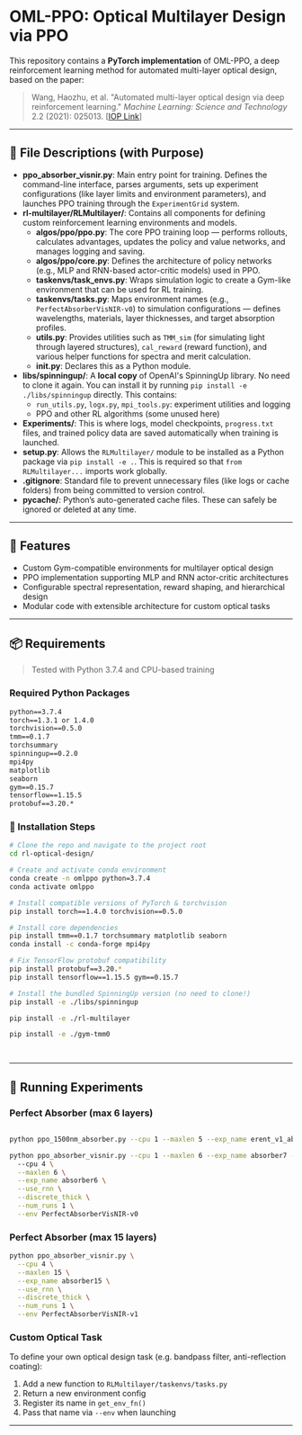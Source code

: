 # OML-PPO: Optical Multilayer Design via PPO

This repository contains a **PyTorch implementation** of OML-PPO, a deep reinforcement learning method for automated multi-layer optical design, based on the paper:

> Wang, Haozhu, et al. "Automated multi-layer optical design via deep reinforcement learning." *Machine Learning: Science and Technology* 2.2 (2021): 025013. [[IOP Link](https://iopscience.iop.org/article/10.1088/2632-2153/abc327)]

---

## 📁 File Descriptions (with Purpose)

- **ppo_absorber_visnir.py**: Main entry point for training. Defines the command-line interface, parses arguments, sets up experiment configurations (like layer limits and environment parameters), and launches PPO training through the `ExperimentGrid` system.
- **rl-multilayer/RLMultilayer/**: Contains all components for defining custom reinforcement learning environments and models.
  - **algos/ppo/ppo.py**: The core PPO training loop — performs rollouts, calculates advantages, updates the policy and value networks, and manages logging and saving.
  - **algos/ppo/core.py**: Defines the architecture of policy networks (e.g., MLP and RNN-based actor-critic models) used in PPO.
  - **taskenvs/task_envs.py**: Wraps simulation logic to create a Gym-like environment that can be used for RL training.
  - **taskenvs/tasks.py**: Maps environment names (e.g., `PerfectAbsorberVisNIR-v0`) to simulation configurations — defines wavelengths, materials, layer thicknesses, and target absorption profiles.
  - **utils.py**: Provides utilities such as `TMM_sim` (for simulating light through layered structures), `cal_reward` (reward function), and various helper functions for spectra and merit calculation.
  - **__init__.py**: Declares this as a Python module.
- **libs/spinningup/**: A **local copy** of OpenAI's SpinningUp library. No need to clone it again. You can install it by running `pip install -e ./libs/spinningup` directly. This contains:
  - `run_utils.py`, `logx.py`, `mpi_tools.py`: experiment utilities and logging
  - PPO and other RL algorithms (some unused here)
- **Experiments/**: This is where logs, model checkpoints, `progress.txt` files, and trained policy data are saved automatically when training is launched.
- **setup.py**: Allows the `RLMultilayer/` module to be installed as a Python package via `pip install -e .`. This is required so that `from RLMultilayer...` imports work globally.
- **.gitignore**: Standard file to prevent unnecessary files (like logs or cache folders) from being committed to version control.
- **__pycache__/**: Python’s auto-generated cache files. These can safely be ignored or deleted at any time.

---

## 🧩 Features

- Custom Gym-compatible environments for multilayer optical design
- PPO implementation supporting MLP and RNN actor-critic architectures
- Configurable spectral representation, reward shaping, and hierarchical design
- Modular code with extensible architecture for custom optical tasks

---

## 📦 Requirements

> Tested with Python 3.7.4 and CPU-based training

### Required Python Packages
```txt
python==3.7.4
torch==1.3.1 or 1.4.0
torchvision==0.5.0
tmm==0.1.7
torchsummary
spinningup==0.2.0
mpi4py
matplotlib
seaborn
gym==0.15.7
tensorflow==1.15.5
protobuf==3.20.*
```

### 🔧 Installation Steps

```bash
# Clone the repo and navigate to the project root
cd rl-optical-design/

# Create and activate conda environment
conda create -n omlppo python=3.7.4
conda activate omlppo

# Install compatible versions of PyTorch & torchvision
pip install torch==1.4.0 torchvision==0.5.0

# Install core dependencies
pip install tmm==0.1.7 torchsummary matplotlib seaborn
conda install -c conda-forge mpi4py

# Fix TensorFlow protobuf compatibility
pip install protobuf==3.20.*
pip install tensorflow==1.15.5 gym==0.15.7

# Install the bundled SpinningUp version (no need to clone!)
pip install -e ./libs/spinningup

pip install -e ./rl-multilayer

pip install -e ./gym-tmm0  

  
```

---

## 🚀 Running Experiments

### Perfect Absorber (max 6 layers)
```bash

python ppo_1500nm_absorber.py --cpu 1 --maxlen 5 --exp_name erent_v1_absorber --use_rnn --discrete_thick

python ppo_absorber_visnir.py --cpu 1 --maxlen 6 --exp_name absorber7 --use_rnn --discrete_thick --num_runs 1 --env PerfectAbsorberVisNIR-v0
  --cpu 4 \
  --maxlen 6 \
  --exp_name absorber6 \
  --use_rnn \
  --discrete_thick \
  --num_runs 1 \
  --env PerfectAbsorberVisNIR-v0
```

### Perfect Absorber (max 15 layers)
```bash
python ppo_absorber_visnir.py \
  --cpu 4 \
  --maxlen 15 \
  --exp_name absorber15 \
  --use_rnn \
  --discrete_thick \
  --num_runs 1 \
  --env PerfectAbsorberVisNIR-v1
```

### Custom Optical Task
To define your own optical design task (e.g. bandpass filter, anti-reflection coating):
1. Add a new function to `RLMultilayer/taskenvs/tasks.py`
2. Return a new environment config
3. Register its name in `get_env_fn()`
4. Pass that name via `--env` when launching

---


